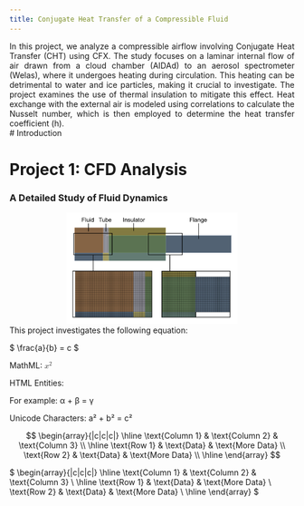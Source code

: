 ```yaml
---
title: Conjugate Heat Transfer of a Compressible Fluid
---
```


<div style="text-align: justify;">    
    In this project, we analyze a compressible airflow involving Conjugate Heat Transfer (CHT) using CFX. The study focuses on a laminar internal flow of air drawn from a cloud chamber (AIDAd) to an aerosol spectrometer (Welas), where it undergoes heating during circulation. This heating can be detrimental to water and ice particles, making it crucial to investigate. The project examines the use of thermal insulation to mitigate this effect. Heat exchange with the external air is modeled using correlations to calculate the Nusselt number, which is then employed to determine the heat transfer coefficient (h).
</div>
# Introduction

<div style="text-align: justify;">
    <h1>Project 1: CFD Analysis</h1>
    <h3>A Detailed Study of Fluid Dynamics</h3>
    <div style="text-align: center;">
        <img src="assets/Mesh-2.png" alt="CFD Project" style="width:60%;"/>
    </div>
    This project investigates the following equation:


</div>

$ \frac{a}{b} = c $

MathML:
<math xmlns="http://www.w3.org/1998/Math/MathML">
  <msup>
    <mi>x</mi>
    <mn>2</mn>
  </msup>
</math>

HTML Entities:
<p>For example: &alpha; + &beta; = &gamma;</p>

Unicode Characters:
a² + b² = c²

$$
    \begin{array}{|c|c|c|}
    \hline
    \text{Column 1} & \text{Column 2} & \text{Column 3} \\
    \hline
    \text{Row 1} & \text{Data} & \text{More Data} \\
    \text{Row 2} & \text{Data} & \text{More Data} \\
    \hline
    \end{array}
$$

$
\begin{array}{|c|c|c|}
\hline
\text{Column 1} & \text{Column 2} & \text{Column 3} \\
\hline
\text{Row 1} & \text{Data} & \text{More Data} \\
\text{Row 2} & \text{Data} & \text{More Data} \\
\hline
\end{array}
$


